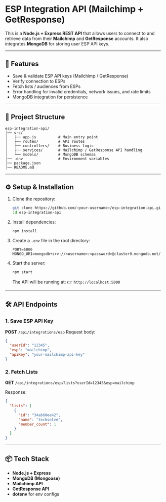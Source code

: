 


# ESP Integration API (Mailchimp + GetResponse)

This is a **Node.js + Express REST API** that allows users to connect to and retrieve data from their **Mailchimp** and **GetResponse** accounts.
It also integrates **MongoDB** for storing user ESP API keys.

---

## 🚀 Features

* Save & validate ESP API keys (Mailchimp / GetResponse)
* Verify connection to ESPs
* Fetch lists / audiences from ESPs
* Error handling for invalid credentials, network issues, and rate limits
* MongoDB integration for persistence

---

## 📂 Project Structure

```
esp-integration-api/
│── src/
│   ├── app.js          # Main entry point
│   ├── routes/         # API routes
│   ├── controllers/    # Business logic
│   ├── services/       # Mailchimp / GetResponse API handling
│   └── models/         # MongoDB schemas
│── .env                # Environment variables
│── package.json
│── README.md
```

---

## ⚙️ Setup & Installation

1. Clone the repository:

   ```bash
   git clone https://github.com/<your-username>/esp-integration-api.git
   cd esp-integration-api
   ```

2. Install dependencies:

   ```bash
   npm install
   ```

3. Create a `.env` file in the root directory:

   ```env
   PORT=5000
   MONGO_URI=mongodb+srv://<username>:<password>@cluster0.mongodb.net/
   ```

4. Start the server:

   ```bash
   npm start
   ```

   The API will be running at:
   👉 `http://localhost:5000`

---

## 🛠️ API Endpoints

### **1. Save ESP API Key**

**POST** `/api/integrations/esp`
Request body:

```json
{
  "userId": "12345",
  "esp": "mailchimp",
  "apiKey": "your-mailchimp-api-key"
}
```

### **2. Fetch Lists**

**GET** `/api/integrations/esp/lists?userId=12345&esp=mailchimp`

Response:

```json
{
  "lists": [
    {
      "id": "34ab60ee42",
      "name": "techsolve",
      "member_count": 1
    }
  ]
}
```

---

## 📦 Tech Stack

* **Node.js + Express**
* **MongoDB (Mongoose)**
* **Mailchimp API**
* **GetResponse API**
* **dotenv** for env configs
